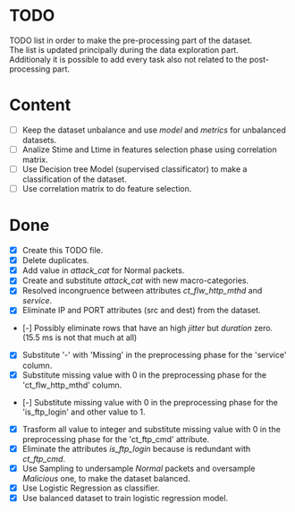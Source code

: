 # TODO

TODO list in order to make the pre-processing part of the dataset.  
The list is updated principally during the data exploration part.  
Additionaly it is possible to add every task also not related to the post-processing part.

# Content

- [ ] Keep the dataset unbalance and use *model* and *metrics* for unbalanced datasets.
- [ ] Analize Stime and Ltime in features selection phase using correlation matrix.
- [ ] Use Decision tree Model (supervised classificator) to make a classification of the dataset.
- [ ] Use correlation matrix to do feature selection.
# Done

- [x] Create this TODO file.
- [x] Delete duplicates.
- [x] Add value in *attack_cat* for Normal packets.
- [x] Create and substitute *attack_cat* with new macro-categories. 
- [x] Resolved incongruence between attributes *ct_flw_http_mthd* and *service*. 
- [x] Eliminate IP and PORT attributes (src and dest) from the dataset.
- [-] Possibly eliminate rows that have an high *jitter* but *duration* zero. (15.5 ms is not that much at all)
- [x] Substitute '-' with 'Missing' in the preprocessing phase for the 'service' column.
- [x] Substitute missing value with 0 in the preprocessing phase for the 'ct_flw_http_mthd' column.
- [-] Substitute missing value with 0 in the preprocessing phase for the 'is_ftp_login' and other value to 1.
- [x] Trasform all value to integer and substitute missing value with 0 in the preprocessing phase for the 'ct_ftp_cmd' attribute.
- [x] Eliminate the attributes *is_ftp_login* because is redundant with *ct_ftp_cmd*. 
- [x] Use Sampling to undersample *Normal* packets and oversample *Malicious* one, to make the dataset balanced.
- [x] Use Logistic Regression as classifier.
- [x] Use balanced dataset to train logistic regression model.